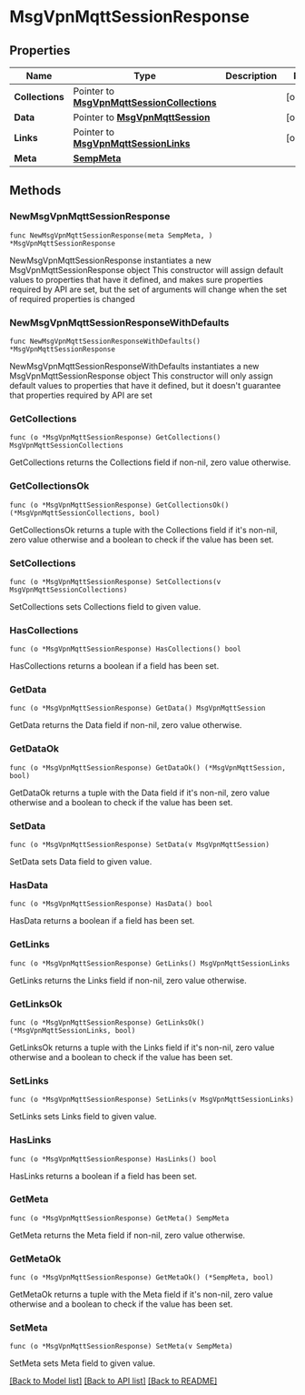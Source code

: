 # MsgVpnMqttSessionResponse

## Properties

Name | Type | Description | Notes
------------ | ------------- | ------------- | -------------
**Collections** | Pointer to [**MsgVpnMqttSessionCollections**](MsgVpnMqttSessionCollections.md) |  | [optional] 
**Data** | Pointer to [**MsgVpnMqttSession**](MsgVpnMqttSession.md) |  | [optional] 
**Links** | Pointer to [**MsgVpnMqttSessionLinks**](MsgVpnMqttSessionLinks.md) |  | [optional] 
**Meta** | [**SempMeta**](SempMeta.md) |  | 

## Methods

### NewMsgVpnMqttSessionResponse

`func NewMsgVpnMqttSessionResponse(meta SempMeta, ) *MsgVpnMqttSessionResponse`

NewMsgVpnMqttSessionResponse instantiates a new MsgVpnMqttSessionResponse object
This constructor will assign default values to properties that have it defined,
and makes sure properties required by API are set, but the set of arguments
will change when the set of required properties is changed

### NewMsgVpnMqttSessionResponseWithDefaults

`func NewMsgVpnMqttSessionResponseWithDefaults() *MsgVpnMqttSessionResponse`

NewMsgVpnMqttSessionResponseWithDefaults instantiates a new MsgVpnMqttSessionResponse object
This constructor will only assign default values to properties that have it defined,
but it doesn't guarantee that properties required by API are set

### GetCollections

`func (o *MsgVpnMqttSessionResponse) GetCollections() MsgVpnMqttSessionCollections`

GetCollections returns the Collections field if non-nil, zero value otherwise.

### GetCollectionsOk

`func (o *MsgVpnMqttSessionResponse) GetCollectionsOk() (*MsgVpnMqttSessionCollections, bool)`

GetCollectionsOk returns a tuple with the Collections field if it's non-nil, zero value otherwise
and a boolean to check if the value has been set.

### SetCollections

`func (o *MsgVpnMqttSessionResponse) SetCollections(v MsgVpnMqttSessionCollections)`

SetCollections sets Collections field to given value.

### HasCollections

`func (o *MsgVpnMqttSessionResponse) HasCollections() bool`

HasCollections returns a boolean if a field has been set.

### GetData

`func (o *MsgVpnMqttSessionResponse) GetData() MsgVpnMqttSession`

GetData returns the Data field if non-nil, zero value otherwise.

### GetDataOk

`func (o *MsgVpnMqttSessionResponse) GetDataOk() (*MsgVpnMqttSession, bool)`

GetDataOk returns a tuple with the Data field if it's non-nil, zero value otherwise
and a boolean to check if the value has been set.

### SetData

`func (o *MsgVpnMqttSessionResponse) SetData(v MsgVpnMqttSession)`

SetData sets Data field to given value.

### HasData

`func (o *MsgVpnMqttSessionResponse) HasData() bool`

HasData returns a boolean if a field has been set.

### GetLinks

`func (o *MsgVpnMqttSessionResponse) GetLinks() MsgVpnMqttSessionLinks`

GetLinks returns the Links field if non-nil, zero value otherwise.

### GetLinksOk

`func (o *MsgVpnMqttSessionResponse) GetLinksOk() (*MsgVpnMqttSessionLinks, bool)`

GetLinksOk returns a tuple with the Links field if it's non-nil, zero value otherwise
and a boolean to check if the value has been set.

### SetLinks

`func (o *MsgVpnMqttSessionResponse) SetLinks(v MsgVpnMqttSessionLinks)`

SetLinks sets Links field to given value.

### HasLinks

`func (o *MsgVpnMqttSessionResponse) HasLinks() bool`

HasLinks returns a boolean if a field has been set.

### GetMeta

`func (o *MsgVpnMqttSessionResponse) GetMeta() SempMeta`

GetMeta returns the Meta field if non-nil, zero value otherwise.

### GetMetaOk

`func (o *MsgVpnMqttSessionResponse) GetMetaOk() (*SempMeta, bool)`

GetMetaOk returns a tuple with the Meta field if it's non-nil, zero value otherwise
and a boolean to check if the value has been set.

### SetMeta

`func (o *MsgVpnMqttSessionResponse) SetMeta(v SempMeta)`

SetMeta sets Meta field to given value.



[[Back to Model list]](../README.md#documentation-for-models) [[Back to API list]](../README.md#documentation-for-api-endpoints) [[Back to README]](../README.md)


